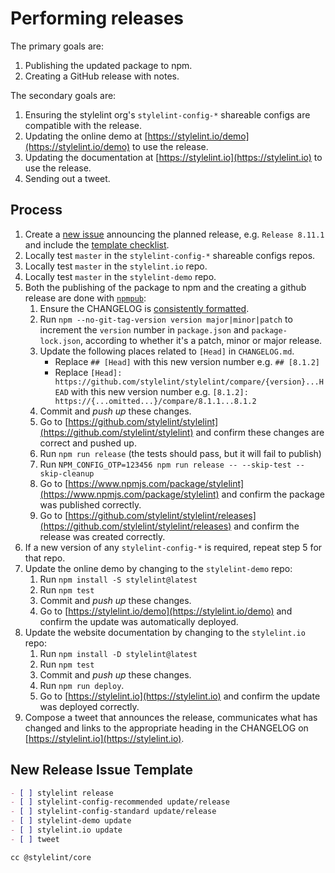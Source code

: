 # Performing releases

The primary goals are:

1.  Publishing the updated package to npm.
2.  Creating a GitHub release with notes.

The secondary goals are:

1.  Ensuring the stylelint org's `stylelint-config-*` shareable configs are compatible with the release.
2.  Updating the online demo at [https://stylelint.io/demo](https://stylelint.io/demo) to use the release.
3.  Updating the documentation at [https://stylelint.io](https://stylelint.io) to use the release.
4.  Sending out a tweet.

## Process

1.  Create a [new issue](https://github.com/stylelint/stylelint/issues/new) announcing the planned release, e.g. `Release 8.11.1` and include the [template checklist](#new-release-issue-template).
2.  Locally test `master` in the `stylelint-config-*` shareable configs repos.
3.  Locally test `master` in the `stylelint.io` repo.
4.  Locally test `master` in the `stylelint-demo` repo.
5.  Both the publishing of the package to npm and the creating a github release are done with [`npmpub`](https://github.com/MoOx/npmpub):
    1.  Ensure the CHANGELOG is [consistently formatted](pull-requests.md).
    2.  Run `npm --no-git-tag-version version major|minor|patch` to increment the `version` number in `package.json` and `package-lock.json`, according to whether it's a patch, minor or major release.
    3.  Update the following places related to `[Head]` in `CHANGELOG.md`.
        -   Replace `## [Head]` with this new version number e.g. `## [8.1.2]`
        -   Replace `[Head]: https://github.com/stylelint/stylelint/compare/{version}...HEAD` with this new version number e.g. `[8.1.2]: https://{...omitted...}/compare/8.1.1...8.1.2`
    4.  Commit and _push up_ these changes.
    5.  Go to [https://github.com/stylelint/stylelint](https://github.com/stylelint/stylelint) and confirm these changes are correct and pushed up.
    6.  Run `npm run release` (the tests should pass, but it will fail to publish)
    7.  Run `NPM_CONFIG_OTP=123456 npm run release -- --skip-test --skip-cleanup`
    8.  Go to [https://www.npmjs.com/package/stylelint](https://www.npmjs.com/package/stylelint) and confirm the package was published correctly.
    9.  Go to [https://github.com/stylelint/stylelint/releases](https://github.com/stylelint/stylelint/releases) and confirm the release was created correctly.
6.  If a new version of any `stylelint-config-*` is required, repeat step 5 for that repo.
7.  Update the online demo by changing to the `stylelint-demo` repo:
    1.  Run `npm install -S stylelint@latest`
    2.  Run `npm test`
    3.  Commit and _push up_ these changes.
    4.  Go to [https://stylelint.io/demo](https://stylelint.io/demo) and confirm the update was automatically deployed.
8.  Update the website documentation by changing to the `stylelint.io` repo:
    1.  Run `npm install -D stylelint@latest`
    2.  Run `npm test`
    3.  Commit and _push up_ these changes.
    4.  Run `npm run deploy`.
    5.  Go to [https://stylelint.io](https://stylelint.io) and confirm the update was deployed correctly.
9.  Compose a tweet that announces the release, communicates what has changed and links to the appropriate heading in the CHANGELOG on [https://stylelint.io](https://stylelint.io).

## New Release Issue Template

```markdown
- [ ] stylelint release
- [ ] stylelint-config-recommended update/release
- [ ] stylelint-config-standard update/release
- [ ] stylelint-demo update
- [ ] stylelint.io update
- [ ] tweet

cc @stylelint/core
```
